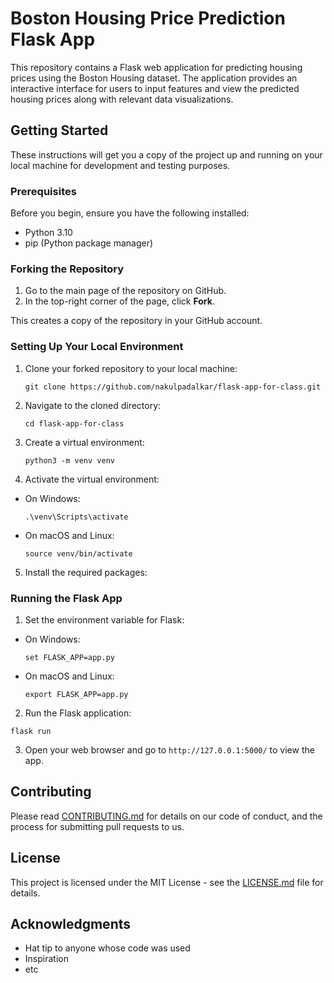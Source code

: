 # Boston Housing Price Prediction Flask App

This repository contains a Flask web application for predicting housing prices using the Boston Housing dataset. The application provides an interactive interface for users to input features and view the predicted housing prices along with relevant data visualizations.

## Getting Started

These instructions will get you a copy of the project up and running on your local machine for development and testing purposes.

### Prerequisites

Before you begin, ensure you have the following installed:
- Python 3.10
- pip (Python package manager)

### Forking the Repository

1. Go to the main page of the repository on GitHub.
2. In the top-right corner of the page, click **Fork**.

This creates a copy of the repository in your GitHub account.

### Setting Up Your Local Environment

1. Clone your forked repository to your local machine:
    ```
    git clone https://github.com/nakulpadalkar/flask-app-for-class.git
    ```
2. Navigate to the cloned directory:
    ```
    cd flask-app-for-class
    ```
3. Create a virtual environment:
    ```
    python3 -m venv venv
    ```
4. Activate the virtual environment:

- On Windows:
  ```
  .\venv\Scripts\activate
  ```
- On macOS and Linux:
  ```
  source venv/bin/activate
  ```
5. Install the required packages:



### Running the Flask App

1. Set the environment variable for Flask:

- On Windows:

  ```
  set FLASK_APP=app.py
  ```

- On macOS and Linux:

  ```
  export FLASK_APP=app.py
  ```

2. Run the Flask application:

```
flask run
```

3. Open your web browser and go to `http://127.0.0.1:5000/` to view the app.

## Contributing

Please read [CONTRIBUTING.md](CONTRIBUTING.md) for details on our code of conduct, and the process for submitting pull requests to us.

## License

This project is licensed under the MIT License - see the [LICENSE.md](LICENSE.md) file for details.

## Acknowledgments

- Hat tip to anyone whose code was used
- Inspiration
- etc



